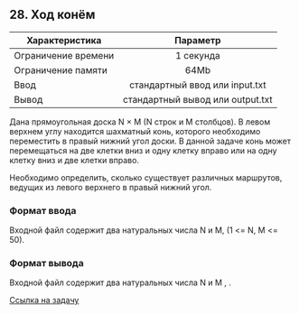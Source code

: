 ## 28. Ход конём

| Характеристика      |             	Параметр             |
|---------------------|:---------------------------------:|
| Ограничение времени |            	1 секунда             |
| Ограничение памяти	 |               64Mb                |
| Ввод                |  стандартный ввод или input.txt   |
| Вывод               | 	стандартный вывод или output.txt | 

Дана прямоугольная доска N × M (N строк и M столбцов). В левом верхнем углу находится шахматный конь, которого необходимо переместить в правый нижний угол доски. В данной задаче конь может перемещаться на две клетки вниз и одну клетку вправо или на одну клетку вниз и две клетки вправо.

Необходимо определить, сколько существует различных маршрутов, ведущих из левого верхнего в правый нижний угол.

### Формат ввода

Входной файл содержит два натуральных числа N и M, (1 <= N, M <= 50).

### Формат вывода

Входной файл содержит два натуральных числа N и M , .

[Ссылка на задачу](https://contest.yandex.ru/contest/45468/problems/28/) 

